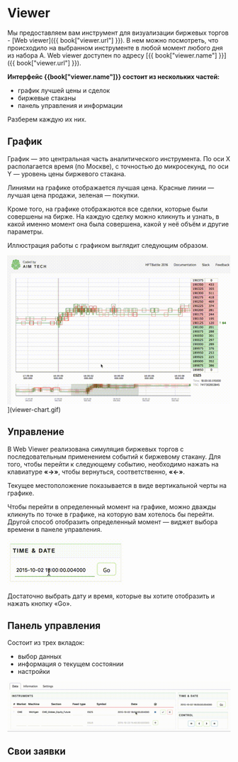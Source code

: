 # Viewer

Мы предоставляем вам инструмент для визуализации биржевых торгов - [Web viewer]({{ book["viewer.url"] }}). В нем можно посмотреть, что происходило на выбранном инструменте в любой момент любого дня из набора A. Web viewer доступен по адресу [{{ book["viewer.name"] }}]({{ book["viewer.url"] }}).

**Интерфейс {{book["viewer.name"]}} состоит из нескольких частей:**
- график лучшей цены и сделок
- биржевые стаканы
- панель управления и информации

Разберем каждую их них.

## График
График — это центральная часть аналитического инструмента. По оси X располагается время (по Москве), с точностью до микросекунд, по оси Y — уровень цены биржевого стакана.

Линиями на графике отображается лучшая цена. Красные линии — лучшая цена продажи, зеленая — покупки.

Кроме того, на графике отображаются все сделки, которые были совершены на бирже. На каждую сделку можно кликнуть и узнать, в какой именно момент она была совершена, какой у неё объём и другие параметры.

Иллюстрация работы с графиком выглядит следующим образом. 

![Web viewer chart](viewer-chart.gif)](viewer-chart.gif)

## Управление
В Web Viewer реализована симуляция биржевых торгов с последовательным применением событий к биржевому стакану. Для того, чтобы перейти к следующему событию, необходимо нажать на клавиатуре **«→»**, чтобы вернуться, соответственно, **«←»**.

Текущее местоположение показывается в виде вертикальной черты на графике.

Чтобы перейти в определенный момент на графике, можно дважды кликнуть по точке в графике, на которую вам хотелось бы перейти. Другой способ отобразить определенный момент — виджет выбора времени в панеле управления. 

![](viewer-time.gif)

Достаточно выбрать дату и время, которые вы хотите отобразить и нажать кнопку «Go».

## Панель управления

Состоит из трех вкладок: 
- выбор данных
- информация о текущем состоянии
- настройки

![](viewer-control-panel.gif)

## Свои заявки

